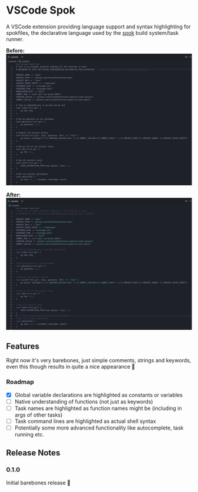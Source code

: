 # VSCode Spok

A VSCode extension providing language support and syntax highlighting for spokfiles, the declarative language used by the [spok] build system/task runner.

**Before:**
![plain](https://github.com/FollowTheProcess/vscode-spok/raw/main/images/plain.png)

**After:**
![highlighted](https://github.com/FollowTheProcess/vscode-spok/raw/main/images/highlighted.png)

## Features

Right now it's very barebones, just simple comments, strings and keywords, even this though results in quite a nice appearance 🙂

### Roadmap

- [x] Global variable declarations are highlighted as constants or variables
- [ ] Native understanding of functions (not just as keywords)
- [ ] Task names are highlighted as function names might be (including in args of other tasks)
- [ ] Task command lines are highlighted as actual shell syntax
- [ ] Potentially some more advanced functionality like autocomplete, task running etc.

## Release Notes

### 0.1.0

Initial barebones release 🎉

[spok]: https://github.com/FollowTheProcess/spok
